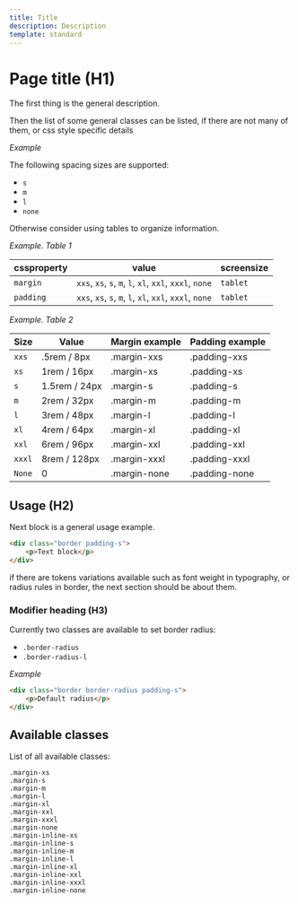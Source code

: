 ```yaml
---
title: Title
description: Description
template: standard
---
```


# Page title (H1)

The first thing is the general description.

Then the list of some general classes can be listed, if there are not many of them, or css style specific details

_Example_

The following spacing sizes are supported:

- `s`
- `m`
- `l`
- `none`

Otherwise consider using tables to organize information.

_Example. Table 1_

| cssproperty | value                                                   | screensize |
| ----------- | ------------------------------------------------------- | ---------- |
| `margin`    | `xxs`, `xs`, `s`, `m`, `l`, `xl`, `xxl`, `xxxl`, `none` | `tablet`   |
| `padding`   | `xxs`, `xs`, `s`, `m`, `l`, `xl`, `xxl`, `xxxl`, `none` | `tablet`   |

_Example. Table 2_

| Size   | Value         | Margin example | Padding example |
| ------ | ------------- | -------------- | --------------- |
| `xxs`  | .5rem / 8px   | .margin-xxs    | .padding-xxs    |
| `xs`   | 1rem / 16px   | .margin-xs     | .padding-xs     |
| `s`    | 1.5rem / 24px | .margin-s      | .padding-s      |
| `m`    | 2rem / 32px   | .margin-m      | .padding-m      |
| `l`    | 3rem / 48px   | .margin-l      | .padding-l      |
| `xl`   | 4rem / 64px   | .margin-xl     | .padding-xl     |
| `xxl`  | 6rem / 96px   | .margin-xxl    | .padding-xxl    |
| `xxxl` | 8rem / 128px  | .margin-xxxl   | .padding-xxxl   |
| `None` | 0             | .margin-none   | .padding-none   |

## Usage (H2)

Next block is a general usage example.

```html
<div class="border padding-s">
	<p>Text block</p>
</div>
```

if there are tokens variations available such as font weight in typography, or radius rules in border, the next section should be about them.

### Modifier heading (H3)

Currently two classes are available to set border radius:

- `.border-radius`
- `.border-radius-l`

_Example_

```html
<div class="border border-radius padding-s">
	<p>Default radius</p>
</div>
```

## Available classes

List of all available classes:

```atomics-filter
.margin-xs
.margin-s
.margin-m
.margin-l
.margin-xl
.margin-xxl
.margin-xxxl
.margin-none
.margin-inline-xs
.margin-inline-s
.margin-inline-m
.margin-inline-l
.margin-inline-xl
.margin-inline-xxl
.margin-inline-xxxl
.margin-inline-none
```

